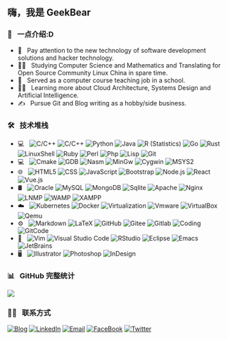 <h2> 嗨，我是 GeekBear </h2>

<h3> 🐼 &nbsp; 一点介绍:D </h3>

- 📘 &nbsp; Pay attention to the new technology of software development solutions and hacker technology.
- 👨‍🎓 &nbsp; Studying Computer Science and Mathematics and Translating for Open Source Community Linux China in spare time.
- 💼 &nbsp; Served as a computer course teaching job in a school.
- 👨‍💻 &nbsp; Learning more about Cloud Architecture, Systems Design and Artificial Intelligence.
- ✍️ &nbsp; Pursue Git and Blog writing as a hobby/side business.

<h3> 🛠 &nbsp; 技术堆栈 </h3>

- 💻 &nbsp;
  ![C/C++](https://img.shields.io/badge/-C-333333?style=flat&logo=C%2B%2B&logoColor=00599C)
  ![C/C++](https://img.shields.io/badge/-C++-333333?style=flat&logo=C%2B%2B&logoColor=00599C)
  ![Python](https://img.shields.io/badge/-Python-333333?style=flat&logo=python)
  ![Java](https://img.shields.io/badge/-Java-ff00f0?style=flat&logo=Java)
  ![R (Statistics)](https://img.shields.io/badge/-R-333333?style=flat&logo=R)
  ![Go](https://img.shields.io/badge/-Go-333333?style=flat&logo=go)
  ![Rust](https://img.shields.io/badge/-Rust-f11dd22?style=flat&logo=rust)
  ![LinuxShell](https://img.shields.io/badge/-LinuxShell-77ff77?style=flat&logo=linuxshell%2B%2B&logoColor=30599C)
  ![Ruby](https://img.shields.io/badge/-Ruby-333333?style=flat&logo=ruby)
  ![Perl](https://img.shields.io/badge/-Perl-333333?style=flat&logo=perl)
  ![Php](https://img.shields.io/badge/-Php-333333?style=flat&logo=php)
  ![Lisp](https://img.shields.io/badge/-Lisp-12ccff?style=flat&logo=lisp)
  ![Git](https://img.shields.io/badge/-Git-333333?style=flat&logo=git)
- 💻 &nbsp;
  ![Cmake](https://img.shields.io/badge/-Cmake-00ffff?style=flat&logo=Cmake&logoColor=563D7C)
  ![GDB](https://img.shields.io/badge/-GDB-9988dd?style=flat&logo=GDB)
  ![Nasm](https://img.shields.io/badge/-Nasm-fff111?style=flat&logo=Nasm)
  ![MinGw](https://img.shields.io/badge/-MinGw-00ff00?style=flat&logo=MinGw)
  ![Cygwin](https://img.shields.io/badge/-Cygwin-ff0000?style=flat&logo=Cygwin)
  ![MSYS2](https://img.shields.io/badge/-MSYS2-0000ff?style=flat&logo=MSYS2)
- 🌐 &nbsp;
  ![HTML5](https://img.shields.io/badge/-HTML5-333333?style=flat&logo=HTML5)
  ![CSS](https://img.shields.io/badge/-CSS-333333?style=flat&logo=CSS3&logoColor=1572B6)
  ![JavaScript](https://img.shields.io/badge/-JavaScript-333333?style=flat&logo=javascript)
  ![Bootstrap](https://img.shields.io/badge/-Bootstrap-ffffff?style=flat&logo=bootstrap&logoColor=563D7C)
  ![Node.js](https://img.shields.io/badge/-Node.js-333333?style=flat&logo=node.js)
  ![React](https://img.shields.io/badge/-React-333333?style=flat&logo=react)
  ![Vue.js](https://img.shields.io/badge/-Vue.js-00ffff?style=flat&logo=Vue.js&logoColor=563D7C)
- 🛢 &nbsp;
  ![Oracle](https://img.shields.io/badge/-Oracle-ffffff?style=flat&logo=Oracle&logoColor=563D7C)
  ![MySQL](https://img.shields.io/badge/-MySQL-333333?style=flat&logo=mysql)
  ![MongoDB](https://img.shields.io/badge/-MongoDB-333333?style=flat&logo=mongodb)
  ![Sqlite](https://img.shields.io/badge/-Sqlite-333333?style=flat&logo=Sqlite)
  ![Apache](https://img.shields.io/badge/-Apache-333333?style=flat&logo=apache)
  ![Nginx](https://img.shields.io/badge/-Nginx-333333?style=flat&logo=nginx)
  ![LNMP](https://img.shields.io/badge/-LNMP-009900?style=flat&logo=LNMP)
  ![WAMP](https://img.shields.io/badge/-WAMP-990011?style=flat&logo=WAMP)
  ![XAMPP](https://img.shields.io/badge/-XAMPP-333333?style=flat&logo=XAMPP)
- ☁️ &nbsp;
  ![Kubernetes](https://img.shields.io/badge/-Kubernetes-333333?style=flat&logo=kubernetes)
  ![Docker](https://img.shields.io/badge/-Docker-333333?style=flat&logo=docker)
  ![Virtualization](https://img.shields.io/badge/-Virtualization-ab1123?style=flat&logo=Virtualization)
  ![Vmware](https://img.shields.io/badge/-Vmware-00ffff?style=flat&logo=vmware)
  ![VirtualBox](https://img.shields.io/badge/-VirtualBox-333333?style=flat&logo=VirtualBox)
  ![Qemu](https://img.shields.io/badge/-Qemu-333333?style=flat&logo=Qemu)  
- ⚙️ &nbsp;
  ![Markdown](https://img.shields.io/badge/-Markdown-333333?style=flat&logo=markdown)
  ![LaTeX](https://img.shields.io/badge/-LaTeX-333333?style=flat&logo=latex)
  ![GitHub](https://img.shields.io/badge/-GitHub-333333?style=flat&logo=github)
  ![Gitee](https://img.shields.io/badge/-Gitee-333333?style=flat&logo=gitee)
  ![Gitlab](https://img.shields.io/badge/-Gitlab-333333?style=flat&logo=gitlab)
  ![Coding](https://img.shields.io/badge/-Coding-f11111?style=flat&logo=coding)
  ![GitCode](https://img.shields.io/badge/-GitCode-ff00ff?style=flat&logo=gitcode)
- 🔧 &nbsp;
  ![Vim](https://img.shields.io/badge/-Vim-333333?style=flat&logo=vim)
  ![Visual Studio Code](https://img.shields.io/badge/-Visual%20Studio%20Code-333333?style=flat&logo=visual-studio-code&logoColor=007ACC)
  ![RStudio](https://img.shields.io/badge/-RStudio-333333?style=flat&logo=rstudio)
  ![Eclipse](https://img.shields.io/badge/-Eclipse-12ccff?style=flat&logo=eclipse-ide&logoColor=2C2255)
  ![Emacs](https://img.shields.io/badge/-Emacs-22ffcc?style=flat&logo=Emacs)
  ![JetBrains](https://img.shields.io/badge/-JetBrains-22ccff?style=flat&logo=jetbrains)
- 🖥 &nbsp;
  ![Illustrator](https://img.shields.io/badge/-Illustrator-333333?style=flat&logo=adobe-illustrator)
  ![Photoshop](https://img.shields.io/badge/-Photoshop-333333?style=flat&logo=adobe-photoshop)
  ![InDesign](https://img.shields.io/badge/-InDesign-333333?style=flat&logo=adobe-indesign)

<h3> 📊 &nbsp; GitHub 完整统计 </h3>

<div align="left">
    <img src="https://metrics.lecoq.io/zeerre?template=classic&config.timezone=Asia%2FShanghai">
</div>

<h3> 🤝🏻 &nbsp; 联系方式 </h3>

<p align="left">
<a href="https://frstlis.github.io/ITech"><img alt="Blog" src="https://img.shields.io/badge/Blog-ITech-blue?style=flat-square&logo=google-chrome"></a>
<a href="https://www.linkedin.cn/injobs/in/r-r-e-zee-a4b06120a"><img alt="LinkedIn" src="https://img.shields.io/badge/LinkedIn-Aditya%20Vikram%20Singh-blue?style=flat-square&logo=linkedin"></a>
<a href="mailto:zeerre98988@gmail.com"><img alt="Email" src="https://img.shields.io/badge/Email-GeekBear-blue?style=flat-square&logo=gmail"></a>
<a href="https://www.facebook.com/profile.php?id=100076758106674"><img alt="FaceBook" src="https://img.shields.io/badge/facebook-GeekBear-blue?style=flat-square&logo=facebook"></a>
<a href="https://twitter.com/"><img alt="Twitter" src="https://img.shields.io/badge/twitter-GeekBear-blue?style=flat-square&logo=twitter"></a>
</p>


